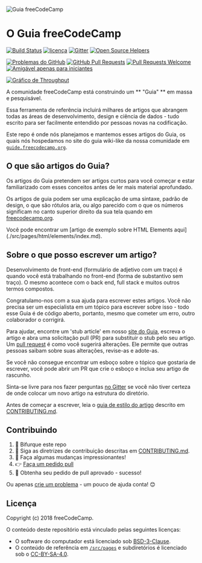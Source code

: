 ![Guia freeCodeCamp](https://s3.amazonaws.com/freecodecamp/wide-social-banner.png)

# O Guia freeCodeCamp

[![Build Status](https://img.shields.io/travis/freeCodeCamp/guide/master.svg?style=flat-square)](https://travis-ci.org/freeCodeCamp/guide) 
[![licença](https://img.shields.io/badge/license-BSD--3--Clause-lightgrey.svg?style=flat-square)](https://opensource.org/licenses/BSD-3-Cláusula)
[![Gitter](https://img.shields.io/gitter/room/freeCodeCamp/Contributors.svg?style=flat-square)](https://gitter.im/freeCodeCamp/Contributors)
[![Open Source Helpers](https://www.codetriage.com/freecodecamp/guide/badges/users.svg)](https://www.codetriage.com/freecodecamp/guide)

[![Problemas do GitHub](https://img.shields.io/github/issues/freeCodeCamp/guide.svg?style=flat-square)](https://github.com/freeCodeCamp/guide/issues) 
[![GitHub Pull Requests](https://img.shields.io/github/issues-pr/freeCodeCamp/guide.svg?style=flat-square)](https://github.com/freeCodeCamp/guide/pulls) 
[![Pull Requests Welcome](https://img.shields.io/badge/PRs-welcome-brightgreen.svg?style=flat-square)](http://makeapullrequest.com)
[![Amigável apenas para iniciantes](https://img.shields.io/badge/first--timers--only-friendly-blue.svg?style=flat-square)](http://www.firsttimersonly.com)

[![Gráfico de Throughput](https://graphs.waffle.io/freeCodeCamp/guide/throughput.svg)](https://waffle.io/freeCodeCamp/guide/metrics)

A comunidade freeCodeCamp está construindo um ** "Guia" ** em massa e pesquisável.

Essa ferramenta de referência incluirá milhares de artigos que abrangem todas as áreas de desenvolvimento, design e ciência de dados - tudo escrito para ser facilmente entendido por pessoas novas na codificação.

Este repo é onde nós planejamos e mantemos esses artigos do Guia, os quais nós hospedamos no site do guia wiki-like da nossa comunidade em [`guide.freecodecamp.org`](https://guide.freecodecamp.org).

## O que são artigos do Guia?

Os artigos do Guia pretendem ser artigos curtos para você começar e estar familiarizado com esses conceitos antes de ler mais material aprofundado.

Os artigos de guia podem ser uma explicação de uma sintaxe, padrão de design, o que são rótulos aria, ou algo parecido com o que os números significam no canto superior direito da sua tela quando em [freecodecamp.org](https://freecodecamp.org).

Você pode encontrar um [artigo de exemplo sobre HTML Elements aqui] (./src/pages/html/elements/index.md).

## Sobre o que posso escrever um artigo?

Desenvolvimento de front-end (formulário de adjetivo com um traço) é quando você está trabalhando no front-end (forma de substantivo sem traço). O mesmo acontece com o back end, full stack e muitos outros termos compostos.

Congratulamo-nos com a sua ajuda para escrever estes artigos. Você não precisa ser um especialista em um tópico para escrever sobre isso - todo esse Guia é de código aberto, portanto, mesmo que cometer um erro, outro colaborador o corrigirá.

Para ajudar, encontre um 'stub article' em nosso [site do Guia](https://guide.freecodecamp.org/), escreva o artigo e abra uma solicitação pull (PR) para substituir o stub pelo seu artigo. Um [pull request](https://help.github.com/articles/about-pull-requests/) é como você sugerirá alterações. Ele permite que outras pessoas saibam sobre suas alterações, revise-as e adote-as.

Se você não consegue encontrar um esboço sobre o tópico que gostaria de escrever, você pode abrir um PR que crie o esboço e inclua seu artigo de rascunho.

Sinta-se livre para nos fazer perguntas [no Gitter](https://gitter.im/freeCodeCamp/Contributors) se você não tiver certeza de onde colocar um novo artigo na estrutura do diretório.

Antes de começar a escrever, leia o [guia de estilo do artigo](https://github.com/freeCodeCamp/guide/blob/master/CONTRIBUTING.md#article-style-guide) descrito em [CONTRIBUTING.md](CONTRIBUTING.md).

## Contribuindo

1. 🍴 Bifurque este repo
2. 👀️ Siga as diretrizes de contribuição descritas em [CONTRIBUTING.md](CONTRIBUTING.md).
3. 🔧 Faça algumas mudanças impressionantes!
4. 👉 [Faça um pedido pull](https://github.com/freeCodeCamp/guide/compare)
5. 🎉 Obtenha seu pedido de pull aprovado - sucesso!

Ou apenas [crie um problema](https://github.com/freeCodeCamp/guide/issues) - um pouco de ajuda conta! 😊

## Licença

Copyright (c) 2018 freeCodeCamp.

O conteúdo deste repositório está vinculado pelas seguintes licenças:
- O software do computador está licenciado sob [BSD-3-Clause](./LICENSE.md).
- O conteúdo de referência em [`/src/pages`](/src/pages) e subdiretórios é licenciado sob o [CC-BY-SA-4.0](./src/pages/LICENSE.md).

